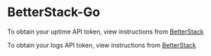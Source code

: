 # BetterStack-Go

To obtain your uptime API token, view instructions from [BetterStack](https://betterstack.com/docs/uptime/api/getting-started-with-uptime-api/)

To obtain your logs API token, view instructions from [BetterStack](https://betterstack.com/docs/logs/api/getting-started/)
